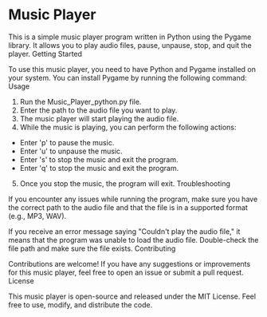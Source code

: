 # Music Player

This is a simple music player program written in Python using the Pygame library. It allows you to play audio files, pause, unpause, stop, and quit the player.
Getting Started

To use this music player, you need to have Python and Pygame installed on your system. You can install Pygame by running the following command:
Usage

1. Run the Music_Player_python.py file.
2. Enter the path to the audio file you want to play.
3. The music player will start playing the audio file.
4. While the music is playing, you can perform the following actions:
- Enter 'p' to pause the music.
- Enter 'u' to unpause the music.
- Enter 's' to stop the music and exit the program.
- Enter 'q' to stop the music and exit the program.
5. Once you stop the music, the program will exit.
Troubleshooting

If you encounter any issues while running the program, make sure you have the correct path to the audio file and that the file is in a supported format (e.g., MP3, WAV).

If you receive an error message saying "Couldn't play the audio file," it means that the program was unable to load the audio file. Double-check the file path and make sure the file exists.
Contributing

Contributions are welcome! If you have any suggestions or improvements for this music player, feel free to open an issue or submit a pull request.
License

This music player is open-source and released under the MIT License. Feel free to use, modify, and distribute the code. 

